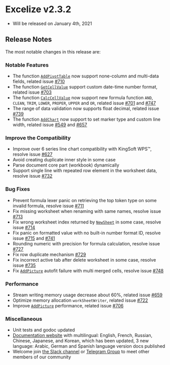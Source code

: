 # Excelize v2.3.2

* Will be released on January 4th, 2021

## Release Notes

The most notable changes in this release are:

### Notable Features

* The function [`AddPivotTable`](https://pkg.go.dev/github.com/360EntSecGroup-Skylar/excelize/v2#File.AddPivotTable) now support none-column and multi-data fields, related issue [#710](https://github.com/xuri/excelize/issues/710)
* The function [`GetCellValue`](https://pkg.go.dev/github.com/360EntSecGroup-Skylar/excelize/v2#File.GetCellValue) support custom date-time number format, related issue [#703](https://github.com/xuri/excelize/issues/703)
* The function [`CalcCellValue`](https://pkg.go.dev/github.com/360EntSecGroup-Skylar/excelize/v2#File.CalcCellValue) now support new formula function `AND`, `CLEAN`, `TRIM`, `LOWER`, `PROPER`, `UPPER` and `OR`, related issue [#701](https://github.com/xuri/excelize/issues/701) and [#747](https://github.com/xuri/excelize/issues/747)
* The range of data validation now supports float decimal, related issue [#739](https://github.com/xuri/excelize/issues/739)
* The function [`AddChart`](https://pkg.go.dev/github.com/360EntSecGroup-Skylar/excelize/v2#File.AddChart) now support to set marker type and custom line width, related issue [#549](https://github.com/xuri/excelize/issues/549) and [#657](https://github.com/xuri/excelize/issues/657)

### Improve the Compatibility

* Improve over 6 series line chart compatibility with KingSoft WPS&trade;, resolve issue [#627](https://github.com/xuri/excelize/issues/627)
* Avoid creating duplicate inner style in some case
* Parse document core part (workbook) dynamically
* Support single line with repeated row element in the worksheet data, resolve issue [#732](https://github.com/xuri/excelize/issues/732)

### Bug Fixes

* Prevent formula lexer panic on retrieving the top token type on some invalid formula, resolve issue [#711](https://github.com/xuri/excelize/issues/711)
* Fix missing worksheet when renaming with same names, resolve issue [#713](https://github.com/xuri/excelize/issues/713)
* Fix wrong worksheet index returned by [`NewSheet`](https://pkg.go.dev/github.com/360EntSecGroup-Skylar/excelize/v2#File.NewSheet) in some case, resolve issue [#714](https://github.com/xuri/excelize/issues/714)
* Fix panic on formatted value with no built-in number format ID, resolve issue [#715](https://github.com/xuri/excelize/issues/715) and [#741](https://github.com/xuri/excelize/issues/741)
* Rounding numeric with precision for formula calculation, resolve issue [#727](https://github.com/xuri/excelize/issues/727)
* Fix row duplicate mechanism [#729](https://github.com/xuri/excelize/issues/729)
* Fix incorrect active tab after delete worksheet in some case, resolve issue [#735](https://github.com/xuri/excelize/issues/735)
* Fix [`AddPicture`](https://pkg.go.dev/github.com/360EntSecGroup-Skylar/excelize/v2#File.AddPicture) autofit failure with multi merged cells, resolve issue [#748](https://github.com/xuri/excelize/issues/748)

### Performance

* Stream writing memory usage decrease about 60%, related issue [#659](https://github.com/xuri/excelize/issues/659)
* Optimize memory allocation `workSheetWriter`, related issue [#722](https://github.com/xuri/excelize/issues/722)
* Improve [`AddPicture`](https://pkg.go.dev/github.com/360EntSecGroup-Skylar/excelize/v2#File.AddPicture) performance, related issue [#706](https://github.com/xuri/excelize/issues/706)

### Miscellaneous

* Unit tests and godoc updated
* [Documentation website](https://xuri.me/excelize) with multilingual: English, French, Russian, Chinese, Japanese, and Korean, which has been updated, 3 new language: Arabic, German and Spanish language version docs published
* Welcome join [the Slack channel](https://join.slack.com/t/xuri/shared_invite/zt-eriqdkeo-wV04zcCdBiiZveFgY86Wzw) or [Telegram Group](https://t.me/excelize) to meet other members of our community
